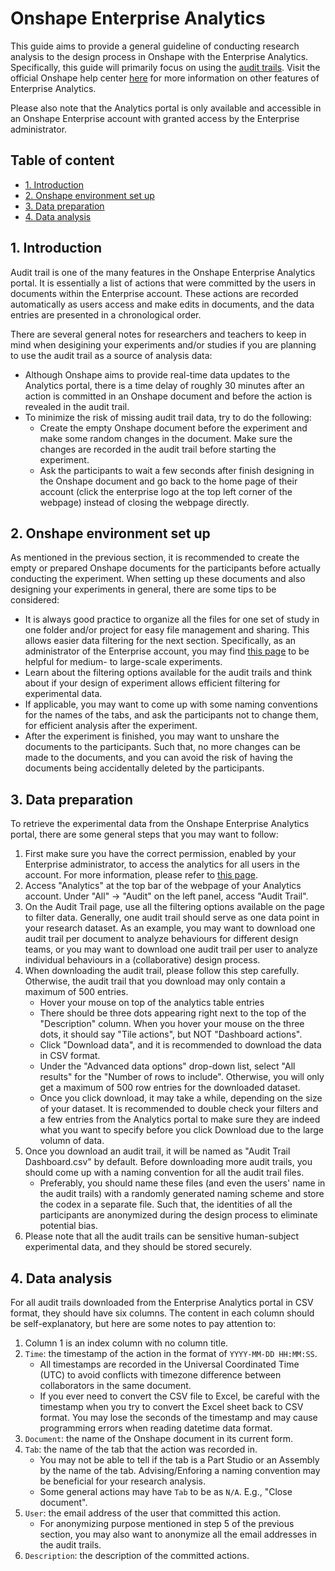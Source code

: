 # Onshape Enterprise Analytics 
This guide aims to provide a general guideline of conducting research analysis to the design process in Onshape with the Enterprise Analytics. Specifically, this guide will primarily focus on using the [audit trails](https://cad.onshape.com/help/Content/audit_reports.htm?tocpath=Enterprise%7CAccessing%20Analytics%7C_____2). Visit the official Onshape help center [here](https://cad.onshape.com/help/Content/EnterpriseHelp/Content/reports.htm?tocpath=Enterprise%7CAccessing%20Analytics%7C_____0) for more information on other features of Enterprise Analytics. 

Please also note that the Analytics portal is only available and accessible in an Onshape Enterprise account with granted access by the Enterprise administrator. 

## Table of content 
- [1. Introduction](#1-introduction)
- [2. Onshape environment set up](#2-onshape-environment-set-up)
- [3. Data preparation](#3-data-preparation)
- [4. Data analysis](#4-data-analysis)

## 1. Introduction 
Audit trail is one of the many features in the Onshape Enterprise Analytics portal. It is essentially a list of actions that were committed by the users in documents within the Enterprise account. These actions are recorded automatically as users access and make edits in documents, and the data entries are presented in a chronological order. 

There are several general notes for researchers and teachers to keep in mind when desigining your experiments and/or studies if you are planning to use the audit trail as a source of analysis data: 
- Although Onshape aims to provide real-time data updates to the Analytics portal, there is a time delay of roughly 30 minutes after an action is committed in an Onshape document and before the action is revealed in the audit trail. 
- To minimize the risk of missing audit trail data, try to do the following: 
    - Create the empty Onshape document before the experiment and make some random changes in the document. Make sure the changes are recorded in the audit trail before starting the experiment. 
    - Ask the participants to wait a few seconds after finish designing in the Onshape document and go back to the home page of their account (click the enterprise logo at the top left corner of the webpage) instead of closing the webpage directly. 

## 2. Onshape environment set up 
As mentioned in the previous section, it is recommended to create the empty or prepared Onshape documents for the participants before actually conducting the experiment. When setting up these documents and also designing your experiments in general, there are some tips to be considered: 
- It is always good practice to organize all the files for one set of study in one folder and/or project for easy file management and sharing. This allows easier data filtering for the next section. Specifically, as an administrator of the Enterprise account, you may find [this page](https://cad.onshape.com/help/Content/onshape_classroom.htm?tocpath=EDU%C2%A0Enterprise%7C_____1) to be helpful for medium- to large-scale experiments. 
- Learn about the filtering options available for the audit trails and think about if your design of experiment allows efficient filtering for experimental data. 
- If applicable, you may want to come up with some naming conventions for the names of the tabs, and ask the participants not to change them, for efficient analysis after the experiment. 
- After the experiment is finished, you may want to unshare the documents to the participants. Such that, no more changes can be made to the documents, and you can avoid the risk of having the documents being accidentally deleted by the participants. 

## 3. Data preparation 
To retrieve the experimental data from the Onshape Enterprise Analytics portal, there are some general steps that you may want to follow: 
1. First make sure you have the correct permission, enabled by your Enterprise administrator, to access the analytics for all users in the account. For more information, please refer to [this page](https://cad.onshape.com/help/Content/EnterpriseHelp/Content/global_permissions.htm?tocpath=Enterprise%7CGetting%20Started%20as%20an%20Enterprise%20Administrator%7C_____2).
2. Access "Analytics" at the top bar of the webpage of your Analytics account. Under "All" $\rightarrow$ "Audit" on the left panel, access "Audit Trail". 
3. On the Audit Trail page, use all the filtering options available on the page to filter data. Generally, one audit trail should serve as one data point in your research dataset. As an example, you may want to download one audit trail per document to analyze behaviours for different design teams, or you may want to download one audit trail per user to analyze individual behaviours in a (collaborative) design process. 
4. When downloading the audit trail, please follow this step carefully. Otherwise, the audit trail that you download may only contain a maximum of 500 entries. 
    - Hover your mouse on top of the analytics table entries 
    - There should be three dots appearing right next to the top of the "Description" column. When you hover your mouse on the three dots, it should say "Tile actions", but NOT "Dashboard actions". 
    - Click "Download data", and it is recommended to download the data in CSV format. 
    - Under the "Advanced data options" drop-down list, select "All results" for the "Number of rows to include". Otherwise, you will only get a maximum of 500 row entries for the downloaded dataset. 
    - Once you click download, it may take a while, depending on the size of your dataset. It is recommended to double check your filters and a few entries from the Analytics portal to make sure they are indeed what you want to specify before you click Download due to the large volumn of data. 
5. Once you download an audit trail, it will be named as "Audit Trail Dashboard.csv" by default. Before downloading more audit trails, you should come up with a naming convention for all the audit trail files. 
    - Preferably, you should name these files (and even the users' name in the audit trails) with a randomly generated naming scheme and store the codex in a separate file. Such that, the identities of all the participants are anonymized during the design process to eliminate potential bias. 
6. Please note that all the audit trails can be sensitive human-subject experimental data, and they should be stored securely. 

## 4. Data analysis 
For all audit trails downloaded from the Enterprise Analytics portal in CSV format, they should have six columns. The content in each column should be self-explanatory, but here are some notes to pay attention to: 
1. Column 1 is an index column with no column title. 
2. `Time`: the timestamp of the action in the format of `YYYY-MM-DD HH:MM:SS`. 
    - All timestamps are recorded in the Universal Coordinated Time (UTC) to avoid conflicts with timezone difference between collaborators in the same document. 
    - If you ever need to convert the CSV file to Excel, be careful with the timestamp when you try to convert the Excel sheet back to CSV format. You may lose the seconds of the timestamp and may cause programming errors when reading datetime data format. 
3. `Document`: the name of the Onshape document in its current form. 
4. `Tab`: the name of the tab that the action was recorded in. 
    - You may not be able to tell if the tab is a Part Studio or an Assembly by the name of the tab. Advising/Enforing a naming convention may be beneficial for your research analysis. 
    - Some general actions may have `Tab` to be as `N/A`. E.g., "Close document". 
5. `User`: the email address of the user that committed this action. 
    - For anonymizing purpose mentioned in step 5 of the previous section, you may also want to anonymize all the email addresses in the audit trails. 
6. `Description`: the description of the committed actions. 

